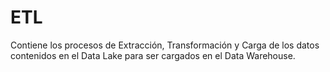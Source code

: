 # ETL
Contiene los procesos de Extracción, Transformación y Carga de los datos contenidos en el Data Lake para ser cargados en el Data Warehouse.
